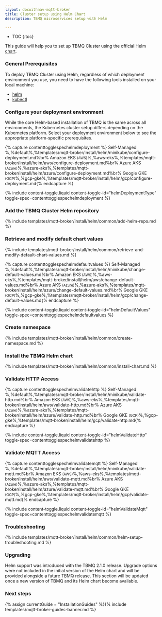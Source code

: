 ```yaml
---
layout: docwithnav-mqtt-broker
title: Cluster setup using Helm Chart
description: TBMQ microservices setup with Helm

---
```


* TOC
{:toc}

This guide will help you to set up TBMQ Cluster using the official Helm [chart](https://artifacthub.io/packages/helm/tbmq-helm-chart/tbmq-cluster).

### General Prerequisites

To deploy TBMQ Cluster using Helm, regardless of which deployment environment you use, you need to have the following tools installed on your local machine:

- [helm](https://helm.sh/docs/intro/install/)
- [kubectl](https://kubernetes.io/docs/tasks/tools/)

### Configure your deployment environment

While the core Helm-based installation of TBMQ is the same across all environments, 
the Kubernetes cluster setup differs depending on the Kubernetes platform. 
Select your deployment environment below to see the appropriate platform-specific prerequisites.

{% capture contenttogglespechelmdeployment %}
Self-Managed %,%default%,%templates/mqtt-broker/install/helm/minikube/configure-deployment.md%br%
Amazon EKS <small>(AWS)</small>%,%aws-eks%,%templates/mqtt-broker/install/helm/aws/configure-deployment.md%br%
Azure AKS <small>(Azure)</small>%,%azure-aks%,%templates/mqtt-broker/install/helm/azure/configure-deployment.md%br%
Google GKE <small>(GCP)</small>%,%gcp-gke%,%templates/mqtt-broker/install/helm/gcp/configure-deployment.md{% endcapture %}

{% include content-toggle.liquid content-toggle-id="helmDeploymentType" toggle-spec=contenttogglespechelmdeployment %}

### Add the TBMQ Cluster Helm repository

{% include templates/mqtt-broker/install/helm/common/add-helm-repo.md %}

### Retrieve and modify default chart values

{% include templates/mqtt-broker/install/helm/common/retrieve-and-modify-default-chart-values.md %}

{% capture contenttogglespechelmdefaultvalues %}
Self-Managed %,%default%,%templates/mqtt-broker/install/helm/minikube/change-default-values.md%br%
Amazon EKS <small>(AWS)</small>%,%aws-eks%,%templates/mqtt-broker/install/helm/aws/change-default-values.md%br%
Azure AKS <small>(Azure)</small>%,%azure-aks%,%templates/mqtt-broker/install/helm/azure/change-default-values.md%br%
Google GKE <small>(GCP)</small>%,%gcp-gke%,%templates/mqtt-broker/install/helm/gcp/change-default-values.md{% endcapture %}

{% include content-toggle.liquid content-toggle-id="helmDefaultValues" toggle-spec=contenttogglespechelmdefaultvalues %}

### Create namespace

{% include templates/mqtt-broker/install/helm/common/create-namespace.md %}

### Install the TBMQ Helm chart

{% include templates/mqtt-broker/install/helm/common/install-chart.md %}

### Validate HTTP Access

{% capture contenttogglespechelmvalidatehttp %}
Self-Managed %,%default%,%templates/mqtt-broker/install/helm/minikube/validate-http.md%br%
Amazon EKS <small>(AWS)</small>%,%aws-eks%,%templates/mqtt-broker/install/helm/aws/validate-http.md%br%
Azure AKS <small>(Azure)</small>%,%azure-aks%,%templates/mqtt-broker/install/helm/azure/validate-http.md%br%
Google GKE <small>(GCP)</small>%,%gcp-gke%,%templates/mqtt-broker/install/helm/gcp/validate-http.md{% endcapture %}

{% include content-toggle.liquid content-toggle-id="helmValidateHttp" toggle-spec=contenttogglespechelmvalidatehttp %}

### Validate MQTT Access

{% capture contenttogglespechelmvalidatemqtt %}
Self-Managed %,%default%,%templates/mqtt-broker/install/helm/minikube/validate-mqtt.md%br%
Amazon EKS <small>(AWS)</small>%,%aws-eks%,%templates/mqtt-broker/install/helm/aws/validate-mqtt.md%br%
Azure AKS <small>(Azure)</small>%,%azure-aks%,%templates/mqtt-broker/install/helm/azure/validate-mqtt.md%br%
Google GKE <small>(GCP)</small>%,%gcp-gke%,%templates/mqtt-broker/install/helm/gcp/validate-mqtt.md{% endcapture %}

{% include content-toggle.liquid content-toggle-id="helmValidateMqtt" toggle-spec=contenttogglespechelmvalidatemqtt %}

### Troubleshooting

{% include templates/mqtt-broker/install/helm/common/helm-setup-troubleshooting.md %}

### Upgrading

Helm support was introduced with the TBMQ 2.1.0 release.
Upgrade options were not included in the initial version of the Helm chart and will be provided alongside a future TBMQ release.
This section will be updated once a new version of TBMQ and its Helm chart become available.

### Next steps

{% assign currentGuide = "InstallationGuides" %}{% include templates/mqtt-broker-guides-banner.md %}
